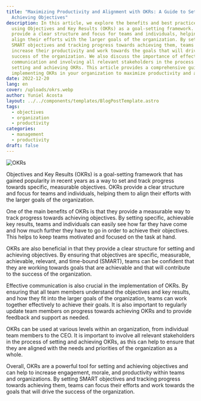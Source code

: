 ```yaml
---
title: "Maximizing Productivity and Alignment with OKRs: A Guide to Setting and
  Achieving Objectives"
description: In this article, we explore the benefits and best practices of
  using Objectives and Key Results (OKRs) as a goal-setting framework. OKRs
  provide a clear structure and focus for teams and individuals, helping them to
  align their efforts with the larger goals of the organization. By setting
  SMART objectives and tracking progress towards achieving them, teams can
  increase their productivity and work towards the goals that will drive the
  success of the organization. We also discuss the importance of effective
  communication and involving all relevant stakeholders in the process of
  setting and achieving OKRs. This article provides a comprehensive guide to
  implementing OKRs in your organization to maximize productivity and alignment.
date: 2022-12-20
lang: en
cover: /uploads/okrs.webp
author: Yuniel Acosta
layout: ../../components/templates/BlogPostTemplate.astro
tags:
  - objectives
  - organization
  - productivity
categories:
  - management
  - productivity
draft: false
---
```


![OKRs](/uploads/okrs.webp 'OKRs')

Objectives and Key Results (OKRs) is a goal-setting framework that has gained popularity in recent years as a way to set and track progress towards specific, measurable objectives. OKRs provide a clear structure and focus for teams and individuals, helping them to align their efforts with the larger goals of the organization.

One of the main benefits of OKRs is that they provide a measurable way to track progress towards achieving objectives. By setting specific, achievable key results, teams and individuals can easily see how far they have come and how much further they have to go in order to achieve their objectives. This helps to keep teams motivated and focused on the task at hand.

OKRs are also beneficial in that they provide a clear structure for setting and achieving objectives. By ensuring that objectives are specific, measurable, achievable, relevant, and time-bound (SMART), teams can be confident that they are working towards goals that are achievable and that will contribute to the success of the organization.

Effective communication is also crucial in the implementation of OKRs. By ensuring that all team members understand the objectives and key results, and how they fit into the larger goals of the organization, teams can work together effectively to achieve their goals. It is also important to regularly update team members on progress towards achieving OKRs and to provide feedback and support as needed.

OKRs can be used at various levels within an organization, from individual team members to the CEO. It is important to involve all relevant stakeholders in the process of setting and achieving OKRs, as this can help to ensure that they are aligned with the needs and priorities of the organization as a whole.

Overall, OKRs are a powerful tool for setting and achieving objectives and can help to increase engagement, morale, and productivity within teams and organizations. By setting SMART objectives and tracking progress towards achieving them, teams can focus their efforts and work towards the goals that will drive the success of the organization.
